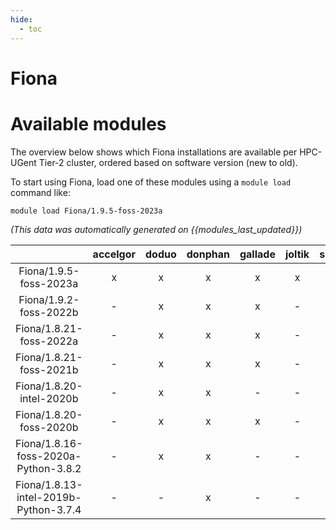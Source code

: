 ```yaml
---
hide:
  - toc
---
```


Fiona
=====

# Available modules


The overview below shows which Fiona installations are available per HPC-UGent Tier-2 cluster, ordered based on software version (new to old).

To start using Fiona, load one of these modules using a `module load` command like:

```shell
module load Fiona/1.9.5-foss-2023a
```

*(This data was automatically generated on {{modules_last_updated}})*  

| |accelgor|doduo|donphan|gallade|joltik|shinx|skitty|
| :---: | :---: | :---: | :---: | :---: | :---: | :---: | :---: |
|Fiona/1.9.5-foss-2023a|x|x|x|x|x|x|x|
|Fiona/1.9.2-foss-2022b|-|x|x|x|-|-|-|
|Fiona/1.8.21-foss-2022a|-|x|x|x|-|-|-|
|Fiona/1.8.21-foss-2021b|-|x|x|x|-|-|-|
|Fiona/1.8.20-intel-2020b|-|x|x|-|-|-|-|
|Fiona/1.8.20-foss-2020b|-|x|x|x|-|-|-|
|Fiona/1.8.16-foss-2020a-Python-3.8.2|-|x|x|-|-|-|-|
|Fiona/1.8.13-intel-2019b-Python-3.7.4|-|-|x|-|-|-|-|
